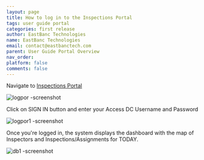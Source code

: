 ```yaml
---
layout: page
title: How to log in to the Inspections Portal
tags: user guide portal
categories: first release
author: EastBanc Technologies
name: EastBanc Technologies
email: contact@eastbanctech.com
parent: User Guide Portal Overview
nav_order: 
platform: false
comments: false
---
```


Navigate to [Inspections Portal](https://tq-city-inspector-portal-staging.azurewebsites.net/login)

![logpor -screenshot](https://user-images.githubusercontent.com/81990744/115262028-27858380-a102-11eb-82c2-a678593d4e7f.png)

Click on SIGN IN button and enter your Access DC Username and Password

![logpor1 -screenshot](https://user-images.githubusercontent.com/81990744/115262040-294f4700-a102-11eb-88df-5fe812a61b77.png)

Once you're logged in, the system displays the dashboard with the map of Inspectors and Inspections/Assignments for TODAY.

![db1 -screenshot](https://user-images.githubusercontent.com/81990744/118874716-35712480-b8b9-11eb-9093-d23edc206664.png)

